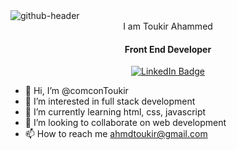<img src="https://i.ibb.co/SwkWd1m/github-header.jpg" alt="github-header" border="0">
<div align="center" id="badges>
  <h6>
    Hey there
    	<img src="https://media.giphy.com/media/hvRJCLFzcasrR4ia7z/giphy.gif" width="30px"/>
    I am Toukir Ahammed
   </h6>
	  <h4>Front End Developer</h4>
  <a href="https://www.linkedin.com/in/ahmdtoukir/">
    <img src="https://img.shields.io/badge/LinkedIn-blue?style=for-the-badge&logo=linkedin&logoColor=white" alt="LinkedIn Badge"/>
  </a>
</div>
                                                                                                                                


- 👋 Hi, I’m @comconToukir
- 👀 I’m interested in full stack development
- 🌱 I’m currently learning html, css, javascript
- 💞️ I’m looking to collaborate on web development
- 📫 How to reach me ahmdtoukir@gmail.com

<!---
comconToukir/comconToukir is a ✨ special ✨ repository because its `README.md` (this file) appears on your GitHub profile.
You can click the Preview link to take a look at your changes.
--->
